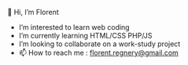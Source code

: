  👋 Hi, I’m Florent
- I’m interested to learn web coding
- I’m currently learning HTML/CSS PHP/JS
- I’m looking to collaborate on a work-study project
- 📫 How to reach me : florent.regnery@gmail.com

<!---
florent-regnery/florent-regnery is a ✨ special ✨ repository because its `README.md` (this file) appears on your GitHub profile.
You can click the Preview link to take a look at your changes.
--->
